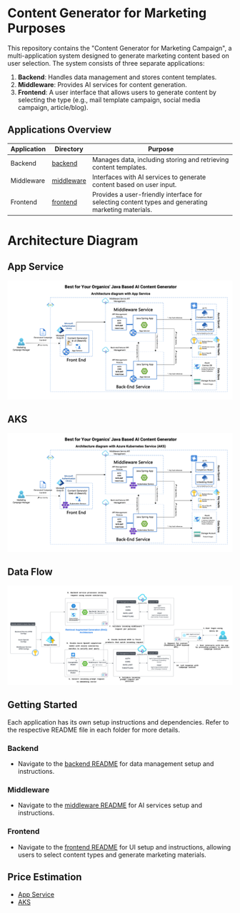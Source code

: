 # Content Generator for Marketing Purposes

This repository contains the "Content Generator for Marketing Campaign", a multi-application system designed to generate marketing content based on user selection. The system consists of three separate applications:

1. **Backend**: Handles data management and stores content templates.
2. **Middleware**: Provides AI services for content generation.
3. **Frontend**: A user interface that allows users to generate content by selecting the type (e.g., mail template campaign, social media campaign, article/blog).

## Applications Overview

| Application | Directory                | Purpose                                                                                            |
|-------------|--------------------------|----------------------------------------------------------------------------------------------------|
| Backend     | [backend](backend)       | Manages data, including storing and retrieving content templates.                                  |
| Middleware  | [middleware](middleware) | Interfaces with AI services to generate content based on user input.                               |
| Frontend    | [frontend](./frontend)   | Provides a user-friendly interface for selecting content types and generating marketing materials. |

# Architecture Diagram
## App Service

![images/AppService.png](images/AppService.png)

## AKS

![images/AKS.png](images/AKS.png)

## Data Flow

![images/DataFlow.png](images/DataFlow.png)

## Getting Started

Each application has its own setup instructions and dependencies. Refer to the respective README file in each folder for more details.

### Backend

- Navigate to the [backend README](backend/README.md) for data management setup and instructions.

### Middleware

- Navigate to the [middleware README](middleware/README.md) for AI services setup and instructions.

### Frontend

- Navigate to the [frontend README](frontend/README.md) for UI setup and instructions, allowing users to select content types and generate marketing materials.


## Price Estimation
- [App Service](https://azure.com/e/9ace011a0f4241db809253649e076541)
- [AKS](https://azure.com/e/7db212126c93457c9a35fea2b711166f)
